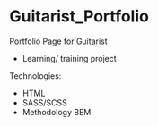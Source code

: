 # Guitarist_Portfolio

Portfolio Page for Guitarist 
- Learning/ training project

Technologies:
- HTML
- SASS/SCSS
- Methodology BEM
